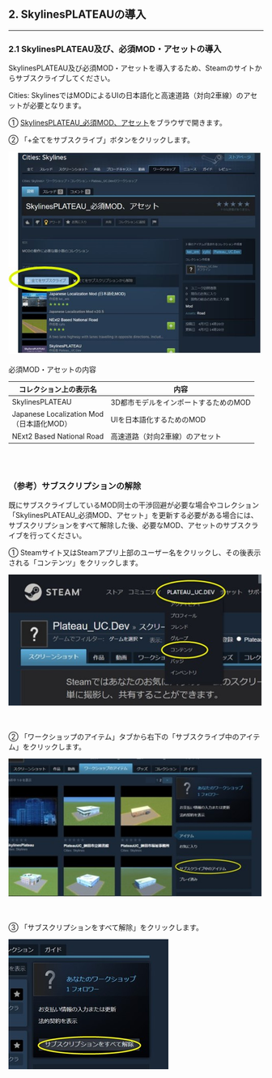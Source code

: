 ## 2.  SkylinesPLATEAUの導入

------

### 2.1 SkylinesPLATEAU及び、必須MOD・アセットの導入

SkylinesPLATEAU及び必須MOD・アセットを導入するため、Steamのサイトからサブスクライブしてください。

Cities: SkylinesではMODによるUIの日本語化と高速道路（対向2車線）のアセットが必要となります。

① [SkylinesPLATEAU_必須MOD、アセット](https://steamcommunity.com/sharedfiles/filedetails/?id=2958742103)<!--（※URLは今後変更予定）-->をブラウザで開きます。

② 「+全てをサブスクライブ」ボタンをクリックします。

<!--
#### ※正式リリースまでは [β版](https://steamcommunity.com/sharedfiles/filedetails/?id=3114277872) を別途サブスクライブしてください
-->

<!--
「+全てをサブスクライブ」ボタン<br>  -->
<img src="../resources/userMan/1-2-1-1.jpg" style="width:500px" />
<br>
<br>
必須MOD・アセットの内容

|コレクション上の表示名	|内容|
|-------------------|-------------------|
|SkylinesPLATEAU	|3D都市モデルをインポートするためのMOD|
Japanese Localization Mod <br> （日本語化MOD）	|UIを日本語化するためのMOD|
|NExt2 Based National Road	|高速道路（対向2車線）のアセット|

<br>
<br>

### （参考）サブスクリプションの解除

既にサブスクライブしているMOD同士の干渉回避が必要な場合やコレクション「SkylinesPLATEAU_必須MOD、アセット」を更新する必要がある場合には、サブスクリプションをすべて解除した後、必要なMOD、アセットのサブスクライブを行ってください。

① Steamサイト又はSteamアプリ上部のユーザー名をクリックし、その後表示される「コンテンツ」をクリックします。


<img src="../resources/userMan/1-2-2-1.jpg" style="width:500px" />
<br>
<br>
<br>

② 「ワークショップのアイテム」タブから右下の「サブスクライブ中のアイテム」をクリックします。


<img src="../resources/userMan/1-2-2-2.jpg" style="width:500px" />
<br>
<br>
<br>

③ 「サブスクリプションをすべて解除」をクリックします。


<img src="../resources/userMan/1-2-2-3.jpg" style="zoom: 100%;" />
